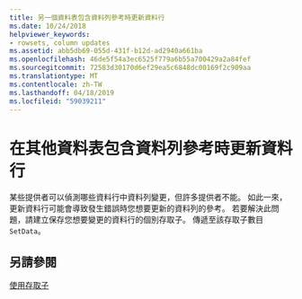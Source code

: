 ```yaml
---
title: 另一個資料表包含資料列參考時更新資料行
ms.date: 10/24/2018
helpviewer_keywords:
- rowsets, column updates
ms.assetid: abb5db69-055d-431f-b12d-ad2940a661ba
ms.openlocfilehash: 46de5f54a3ec6525f779a6b55a700429a2a84fef
ms.sourcegitcommit: 72583d30170d6ef29ea5c6848dc00169f2c909aa
ms.translationtype: MT
ms.contentlocale: zh-TW
ms.lasthandoff: 04/18/2019
ms.locfileid: "59039211"
---
```

# <a name="updating-a-column-when-another-table-contains-a-reference-to-the-row"></a>在其他資料表包含資料列參考時更新資料行

某些提供者可以偵測哪些資料行中資料列變更，但許多提供者不能。 如此一來，更新資料行可能會導致發生錯誤時您想要更新的資料列的參考。 若要解決此問題，請建立保存您想要變更的資料行的個別存取子。 傳遞至該存取子數目`SetData`。

## <a name="see-also"></a>另請參閱

[使用存取子](../../data/oledb/using-accessors.md)